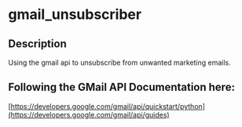 # gmail_unsubscriber
## Description
Using the gmail api to unsubscribe from unwanted marketing emails.

## Following the GMail API Documentation here:
[https://developers.google.com/gmail/api/quickstart/python](https://developers.google.com/gmail/api/guides)
